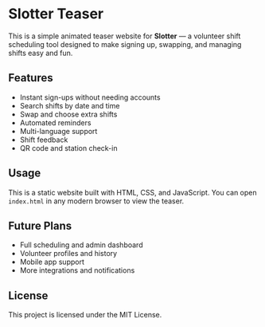 # Slotter Teaser

This is a simple animated teaser website for **Slotter** — a volunteer shift scheduling tool designed to make signing up, swapping, and managing shifts easy and fun.

## Features

- Instant sign-ups without needing accounts  
- Search shifts by date and time  
- Swap and choose extra shifts  
- Automated reminders  
- Multi-language support  
- Shift feedback  
- QR code and station check-in  

## Usage

This is a static website built with HTML, CSS, and JavaScript. You can open `index.html` in any modern browser to view the teaser.

## Future Plans

- Full scheduling and admin dashboard  
- Volunteer profiles and history  
- Mobile app support  
- More integrations and notifications  

## License

This project is licensed under the MIT License.
